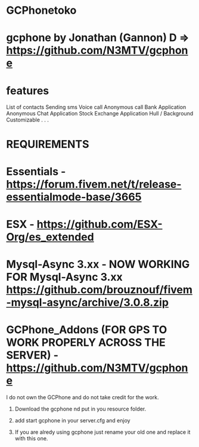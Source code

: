 # GCPhonetoko   

# gcphone by Jonathan (Gannon) D => https://github.com/N3MTV/gcphone

# features
List of contacts
Sending sms
Voice call
Anonymous call
Bank Application
Anonymous Chat Application
Stock Exchange Application
Hull / Background Customizable
. . .

# REQUIREMENTS
# Essentials - https://forum.fivem.net/t/release-essentialmode-base/3665

# ESX - https://github.com/ESX-Org/es_extended

# Mysql-Async 3.xx - NOW WORKING FOR Mysql-Async 3.xx https://github.com/brouznouf/fivem-mysql-async/archive/3.0.8.zip

# GCPhone_Addons (FOR GPS TO WORK PROPERLY ACROSS THE SERVER) - https://github.com/N3MTV/gcphone

I do not own the GCPhone and do not take credit for the work.

1. Download the gcphone nd put in you resource folder.

2. add      start gcphone     in your server.cfg and enjoy


3. If you are alredy using gcphone just rename your old one and replace it with this one.




